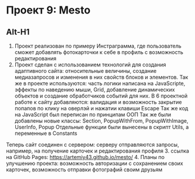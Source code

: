 # Проект 9: Mesto
Alt-H1
----------
1. Проект реализован по примеру Инстраграмма, где пользователь сможет добавлять фотокарточки к себе в профиль с возможность редактирования
2. Проект сделан с использованием технологий для создания адаптивного сайта: относительные величины, создание медиазапросов и изменения в них свойств блоков и элементов. Так же в проекте используются: часть логики написана на JavaScripte, эффекты по наведению мыши, Grid, добавление динамических объектов и создание обработчиков событий для них. В 6 проектной работе к сайту добавляются: валидация и возможность закрытие попапов по клику на оверлэй и нажатии клавиши Escape
Так же код на JavaScript был переписан по принципам ООП
Так же были добавлены новые классы: Section, PopupWithFrom, PopupWithImage, UserInfo, Popup
Отдельные функции были вынесены в скрипт Utils, а переменные в Constants

Теперь сайт соединен с сервером: серверу отправляются запросы, например, на получение карточек и редактирования профиля
3. ссылка на GitHub Pages: https://artemiy43.github.io/mesto/
4. Планы по улучшению проекта: возможность авторизации с сохранением своих карточек, возможность отправки фотографий своим друзьям
